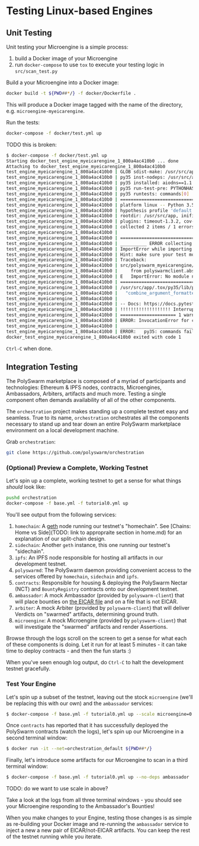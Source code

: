 # Testing Linux-based Engines


## Unit Testing

Unit testing your Microengine is a simple process:
1. build a Docker image of your Microengine
1. run `docker-compose` to use `tox` to execute your testing logic in `src/scan_test.py`

Build a your Microengine into a Docker image:
```bash
docker build -t ${PWD##*/} -f docker/Dockerfile .
```

This will produce a Docker image tagged with the name of the directory, e.g. `microengine-myeicarengine`.

Run the tests:
```bash
docker-compose -f docker/test.yml up
```

TODO this is broken:
```bash
$ docker-compose -f docker/test.yml up
Starting docker_test_engine_myeicarengine_1_800a4ac410b0 ... done
Attaching to docker_test_engine_myeicarengine_1_800a4ac410b0
test_engine_myeicarengine_1_800a4ac410b0 | GLOB sdist-make: /usr/src/app/setup.py
test_engine_myeicarengine_1_800a4ac410b0 | py35 inst-nodeps: /usr/src/app/.tox/dist/polyswarm_myeicarengine-0.1.zip
test_engine_myeicarengine_1_800a4ac410b0 | py35 installed: aiodns==1.1.1,aiohttp==2.3.1,aioresponses==0.5.0,async-generator==1.10,async-timeout==3.0.1,asynctest==0.12.2,atomicwrites==1.2.1,attrdict==2.0.0,attrs==18.2.0,base58==0.2.5,certifi==2018.11.29,chardet==3.0.4,clamd==1.0.2,click==6.7,coverage==4.5.1,cytoolz==0.9.0.1,eth-abi==1.2.2,eth-account==0.3.0,eth-hash==0.2.0,eth-keyfile==0.5.1,eth-keys==0.2.0b3,eth-rlp==0.1.2,eth-typing==1.3.0,eth-utils==1.3.0,hexbytes==0.1.0,hypothesis==3.82.1,idna==2.7,lru-dict==1.1.6,malwarerepoclient==0.1,more-itertools==4.3.0,multidict==4.5.2,parsimonious==0.8.1,pathlib2==2.3.3,pluggy==0.8.0,polyswarm-client==0.2.0,polyswarm-myeicarengine==0.1,py==1.7.0,pycares==2.3.0,pycryptodome==3.7.2,pytest==3.9.2,pytest-asyncio==0.9.0,pytest-cov==2.6.0,pytest-timeout==1.3.2,python-json-logger==0.1.9,python-magic==0.4.15,requests==2.19.1,rlp==1.0.3,six==1.11.0,toml==0.10.0,toolz==0.9.0,tox==3.4.0,urllib3==1.23,virtualenv==16.1.0,web3==4.6.0,websockets==6.0,yara-python==3.7.0,yarl==1.2.6
test_engine_myeicarengine_1_800a4ac410b0 | py35 run-test-pre: PYTHONHASHSEED='4238516882'
test_engine_myeicarengine_1_800a4ac410b0 | py35 runtests: commands[0] | pytest -s
test_engine_myeicarengine_1_800a4ac410b0 | ============================= test session starts ==============================
test_engine_myeicarengine_1_800a4ac410b0 | platform linux -- Python 3.5.6, pytest-3.9.2, py-1.7.0, pluggy-0.8.0
test_engine_myeicarengine_1_800a4ac410b0 | hypothesis profile 'default' -> database=DirectoryBasedExampleDatabase('/usr/src/app/.hypothesis/examples')
test_engine_myeicarengine_1_800a4ac410b0 | rootdir: /usr/src/app, inifile:
test_engine_myeicarengine_1_800a4ac410b0 | plugins: timeout-1.3.2, cov-2.6.0, asyncio-0.9.0, hypothesis-3.82.1
test_engine_myeicarengine_1_800a4ac410b0 | collected 2 items / 1 errors
test_engine_myeicarengine_1_800a4ac410b0 | 
test_engine_myeicarengine_1_800a4ac410b0 | ==================================== ERRORS ====================================
test_engine_myeicarengine_1_800a4ac410b0 | __________ ERROR collecting src/polyswarm_myeicarengine/scan_test.py ___________
test_engine_myeicarengine_1_800a4ac410b0 | ImportError while importing test module '/usr/src/app/src/polyswarm_myeicarengine/scan_test.py'.
test_engine_myeicarengine_1_800a4ac410b0 | Hint: make sure your test modules/packages have valid Python names.
test_engine_myeicarengine_1_800a4ac410b0 | Traceback:
test_engine_myeicarengine_1_800a4ac410b0 | src/polyswarm_myeicarengine/__init__.py:8: in <module>
test_engine_myeicarengine_1_800a4ac410b0 |     from polyswarmclient.abstractmicroengine import AbstractMicroengine
test_engine_myeicarengine_1_800a4ac410b0 | E   ImportError: No module named 'polyswarmclient.abstractmicroengine'
test_engine_myeicarengine_1_800a4ac410b0 | =============================== warnings summary ===============================
test_engine_myeicarengine_1_800a4ac410b0 | /usr/src/app/.tox/py35/lib/python3.5/site-packages/eth_utils/applicators.py:32: DeprecationWarning: combine_argument_formatters(formatter1, formatter2)([item1, item2])has been deprecated and will be removed in a subsequent major version release of the eth-utils library. Update your calls to use apply_formatters_to_sequence([formatter1, formatter2], [item1, item2]) instead.
test_engine_myeicarengine_1_800a4ac410b0 |   "combine_argument_formatters(formatter1, formatter2)([item1, item2])"
test_engine_myeicarengine_1_800a4ac410b0 | 
test_engine_myeicarengine_1_800a4ac410b0 | -- Docs: https://docs.pytest.org/en/latest/warnings.html
test_engine_myeicarengine_1_800a4ac410b0 | !!!!!!!!!!!!!!!!!!! Interrupted: 1 errors during collection !!!!!!!!!!!!!!!!!!!!
test_engine_myeicarengine_1_800a4ac410b0 | ===================== 1 warnings, 1 error in 0.81 seconds ======================
test_engine_myeicarengine_1_800a4ac410b0 | ERROR: InvocationError for command '/usr/src/app/.tox/py35/bin/pytest -s' (exited with code 2)
test_engine_myeicarengine_1_800a4ac410b0 | ___________________________________ summary ____________________________________
test_engine_myeicarengine_1_800a4ac410b0 | ERROR:   py35: commands failed
docker_test_engine_myeicarengine_1_800a4ac410b0 exited with code 1
```

`Ctrl-C` when done.


## Integration Testing

The PolySwarm marketplace is composed of a myriad of participants and technologies: Ethereum & IPFS nodes, contracts, Microengines, Ambassadors, Arbiters, artifacts and much more.
Testing a single component often demands availability of all of the other components.

The `orchestration` project makes standing up a complete testnet easy and seamless.
True to its name, `orchestration` orchestrates all the components necessary to stand up and tear down an entire PolySwarm marketplace environment on a local development machine.

Grab `orchestration`:
```bash
git clone https://github.com/polyswarm/orchestration
```

### (Optional) Preview a Complete, Working Testnet

Let's spin up a complete, working testnet to get a sense for what things *should* look like:
```bash
pushd orchestration
docker-compose -f base.yml -f tutorial0.yml up
```

You'll see output from the following services:
1. `homechain`: A [geth](https://github.com/ethereum/go-ethereum) node running our testnet's "homechain".
See [Chains: Home vs Side](TODO: link to appropraite section in home.md) for an explanation of our split-chain design.
1. `sidechain`: Another `geth` instance, this one running our testnet's "sidechain". 
1. `ipfs`: An IPFS node responsible for hosting all artifacts in our development testnet.
1. `polyswarmd`: The PolySwarm daemon providing convenient access to the services offered by `homechain`, `sidechain` and `ipfs`.
1. `contracts`: Responsible for housing & deploying the PolySwarm Nectar (NCT) and `BountyRegistry` contracts onto our development testnet.
1. `ambassador`: A mock Ambassador (provided by `polyswarm-client`) that will place bounties on [the EICAR file](https://en.wikipedia.org/wiki/EICAR_test_file) and on a file that is not EICAR.
1. `arbiter`: A mock Arbiter (provided by `polyswarm-client`) that will deliver Verdicts on "swarmed" artifacts, determining ground truth.
1. `microengine`: A mock Microengine (provided by `polyswarm-client`) that will investigate the "swarmed" artifacts and render Assertions.

Browse through the logs scroll on the screen to get a sense for what each of these components is doing.
Let it run for at least 5 minutes - it can take time to deploy contracts - and then the fun starts :)

When you've seen enough log output, do `Ctrl-C` to halt the development testnet gracefully.


### Test Your Engine

Let's spin up a subset of the testnet, leaving out the stock `microengine` (we'll be replacing this with our own) and the `ambassador` services:
```bash
$ docker-compose -f base.yml -f tutorial0.yml up --scale microengine=0 --scale ambassador=0
```

Once `contracts` has reported that it has successfully deployed the PolySwarm contracts (watch the logs), let's spin up our Microengine in a second terminal window:
```bash
$ docker run -it --net=orchestration_default ${PWD##*/}
```

Finally, let's introduce some artifacts for our Microengine to scan in a third terminal window:
```bash
$ docker-compose -f base.yml -f tutorial0.yml up --no-deps ambassador
```
TODO: do we want to use scale in above?

Take a look at the logs from all three terminal windows - you should see your Microengine responding to the Ambassador's Bounties!

When you make changes to your Engine, testing those changes is as simple as re-building your Docker image and re-running the `ambassador` service to inject a new a new pair of EICAR/not-EICAR artifacts.
You can keep the rest of the testnet running while you iterate.
